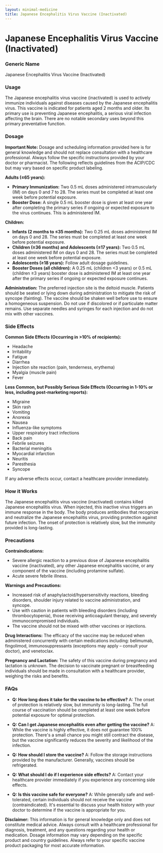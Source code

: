 ```yaml
---
layout: minimal-medicine
title: Japanese Encephalitis Virus Vaccine (Inactivated)
---
```


# Japanese Encephalitis Virus Vaccine (Inactivated)
### Generic Name
Japanese Encephalitis Virus Vaccine (Inactivated)

### Usage
The Japanese encephalitis virus vaccine (inactivated) is used to actively immunize individuals against diseases caused by the Japanese encephalitis virus.  This vaccine is indicated for patients aged 2 months and older.  Its primary use is preventing Japanese encephalitis, a serious viral infection affecting the brain.  There are no notable secondary uses beyond this primary preventative function.

### Dosage

**Important Note:**  Dosage and scheduling information provided here is for general knowledge and should not replace consultation with a healthcare professional.  Always follow the specific instructions provided by your doctor or pharmacist.  The following reflects guidelines from the ACIP/CDC but may vary based on specific product labeling.

**Adults (≤65 years):**

* **Primary Immunization:** Two 0.5 mL doses administered intramuscularly (IM) on days 0 and 7 to 28.  The series must be completed at least one week before potential exposure.
* **Booster Dose:** A single 0.5 mL booster dose is given at least one year after completing the primary series if ongoing or expected exposure to the virus continues.  This is administered IM.

**Children:**

* **Infants (2 months to ≤35 months):** Two 0.25 mL doses administered IM on days 0 and 28. The series must be completed at least one week before potential exposure.
* **Children (≥36 months) and Adolescents (≤17 years):** Two 0.5 mL doses administered IM on days 0 and 28.  The series must be completed at least one week before potential exposure.
* **Adolescents (≥18 years):**  Follow adult dosage guidelines.
* **Booster Doses (all children):** A 0.25 mL (children <3 years) or 0.5 mL (children ≥3 years) booster dose is administered IM at least one year after the primary series if ongoing or expected exposure continues.


**Administration:**  The preferred injection site is the deltoid muscle.  Patients should be seated or lying down during administration to mitigate the risk of syncope (fainting).  The vaccine should be shaken well before use to ensure a homogeneous suspension.  Do not use if discolored or if particulate matter remains.  Use separate needles and syringes for each injection and do not mix with other vaccines.

### Side Effects

**Common Side Effects (Occurring in >10% of recipients):**

* Headache
* Irritability
* Fatigue
* Diarrhea
* Injection site reaction (pain, tenderness, erythema)
* Myalgia (muscle pain)
* Fever


**Less Common, but Possibly Serious Side Effects (Occurring in 1-10% or less, including post-marketing reports):**

* Migraine
* Skin rash
* Vomiting
* Anorexia
* Nausea
* Influenza-like symptoms
* Upper respiratory tract infections
* Back pain
* Febrile seizures
* Bacterial meningitis
* Myocardial infarction
* Neuritis
* Paresthesia
* Syncope

If any adverse effects occur, contact a healthcare provider immediately.

### How it Works

The Japanese encephalitis virus vaccine (inactivated) contains killed Japanese encephalitis virus.  When injected, this inactive virus triggers an immune response in the body. The body produces antibodies that recognize and neutralize the Japanese encephalitis virus, providing protection against future infection.  The onset of protection is relatively slow, but the immunity provided is long-lasting.

### Precautions

**Contraindications:**

* Severe allergic reaction to a previous dose of Japanese encephalitis vaccine (inactivated), any other Japanese encephalitis vaccine, or any component of the vaccine (including protamine sulfate).
* Acute severe febrile illness.

**Warnings and Precautions:**

* Increased risk of anaphylactoid/hypersensitivity reactions, bleeding disorders, shoulder injury related to vaccine administration, and syncope.
* Use with caution in patients with bleeding disorders (including thrombocytopenia), those receiving anticoagulant therapy, and severely immunocompromised individuals.
*  The vaccine should not be mixed with other vaccines or injections.


**Drug Interactions:**  The efficacy of the vaccine may be reduced when administered concurrently with certain medications including: belimumab, fingolimod, immunosuppressants (exceptions may apply – consult your doctor), and venetoclax.


**Pregnancy and Lactation:**  The safety of this vaccine during pregnancy and lactation is unknown.  The decision to vaccinate pregnant or breastfeeding individuals should be made in consultation with a healthcare provider, weighing the risks and benefits.


### FAQs

* **Q: How long does it take for the vaccine to be effective?**  A: The onset of protection is relatively slow, but immunity is long-lasting.  The full course of vaccination should be completed at least one week before potential exposure for optimal protection.

* **Q: Can I get Japanese encephalitis even after getting the vaccine?** A: While the vaccine is highly effective, it does not guarantee 100% protection.  There's a small chance you might still contract the disease, but the vaccine significantly reduces the severity and likelihood of the infection.

* **Q: How should I store the vaccine?** A:  Follow the storage instructions provided by the manufacturer.  Generally, vaccines should be refrigerated.

* **Q: What should I do if I experience side effects?** A:  Contact your healthcare provider immediately if you experience any concerning side effects.

* **Q: Is this vaccine safe for everyone?** A:  While generally safe and well-tolerated, certain individuals should not receive the vaccine (contraindicated).  It's essential to discuss your health history with your doctor to determine if the vaccine is appropriate for you.

**Disclaimer:** This information is for general knowledge only and does not constitute medical advice. Always consult with a healthcare professional for diagnosis, treatment, and any questions regarding your health or medication.  Dosage information may vary depending on the specific product and country guidelines. Always refer to your specific vaccine product packaging for most accurate information.
